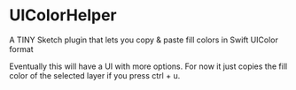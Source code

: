 # UIColorHelper
A TINY Sketch plugin that lets you copy &amp; paste fill colors in Swift UIColor format

Eventually this will have a UI with more options. For now it just copies the fill color of the selected layer if you press ctrl + u.
